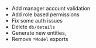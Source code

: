 -   Add manager account validation
-   Add role based permissions
-   Fix some auth issues
-   Delete `db/details`
-   Generate new entities,
-   Remove `*Model` exports
